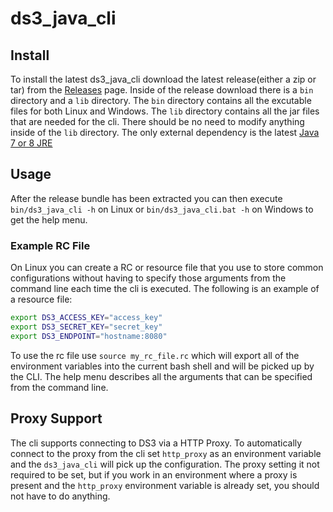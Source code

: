 ds3_java_cli
============

## Install

To install the latest ds3_java_cli download the latest release(either a zip or tar) from the [Releases](../../releases) page.  Inside of the release download there is a `bin` directory and a `lib` directory.  The `bin` directory contains all the excutable files for both Linux and Windows.  The `lib` directory contains all the jar files that are needed for the cli.  There should be no need to modify anything inside of the `lib` directory.  The only external dependency is the latest [Java 7 or 8 JRE](http://www.oracle.com/technetwork/java/javase/downloads/index.html)

## Usage

After the release bundle has been extracted you can then execute `bin/ds3_java_cli -h` on Linux or `bin/ds3_java_cli.bat -h` on Windows to get the help menu.

### Example RC File

On Linux you can create a RC or resource file that you use to store common configurations without having to specify those arguments from the command line each time the cli is executed.  The following is an example of a resource file:

```bash
export DS3_ACCESS_KEY="access_key"
export DS3_SECRET_KEY="secret_key"
export DS3_ENDPOINT="hostname:8080"

```

To use the rc file use `source my_rc_file.rc` which will export all of the environment variables into the current bash shell and will be picked up by the CLI.  The help menu describes all the arguments that can be specified from the command line.

## Proxy Support

The cli supports connecting to DS3 via a HTTP Proxy.  To automatically connect to the proxy from the cli set `http_proxy` as an environment variable and the `ds3_java_cli` will pick up the configuration.  The proxy setting it not required to be set, but if you work in an environment where a proxy is present and the `http_proxy` environment variable is already set, you should not have to do anything.
